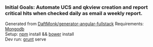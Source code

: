 ### Initial Goals:  Automate UCS and qkview creation and report critical hits when checked daily as email a weekly report.  
Generated from [DaftMonk/generator-angular-fullstack](https://github.com/DaftMonk/generator-angular-fullstack) 
Requirements: [Mongodb](https://github.com/mongodb/mongo)  
Setup:  [npm](http://nodejs.org/) install && [bower](https://github.com/bower/bower) install  
Dev run:  [grunt](https://github.com/gruntjs/grunt) serve  
